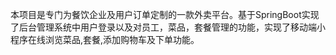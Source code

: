 本项目是专门为餐饮企业及用户订单定制的一款外卖平台。基于SpringBoot实现了后台管理系统中用户登录以及对员工，菜品，套餐管理的功能，实现了移动端小程序在线浏览菜品,套餐,添加购物车及下单功能。

